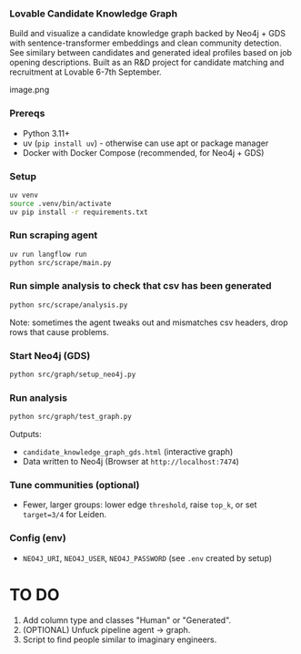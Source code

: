 ### Lovable Candidate Knowledge Graph

Build and visualize a candidate knowledge graph backed by Neo4j + GDS with sentence-transformer embeddings and clean community detection. See similary between candidates and generated ideal profiles based on job opening descriptions. Built as an R&D project for candidate matching and recruitment at Lovable 6-7th September.

image.png

### Prereqs
- Python 3.11+
- uv (`pip install uv`) - otherwise can use apt or package manager
- Docker with Docker Compose (recommended, for Neo4j + GDS)

### Setup
```bash
uv venv
source .venv/bin/activate
uv pip install -r requirements.txt
```

### Run scraping agent
```bash
uv run langflow run
python src/scrape/main.py
```

### Run simple analysis to check that csv has been generated
```bash
python src/scrape/analysis.py
```

Note: sometimes the agent tweaks out and mismatches csv headers, drop rows that cause problems.

### Start Neo4j (GDS)
```bash
python src/graph/setup_neo4j.py
```

### Run analysis
```bash
python src/graph/test_graph.py
```
Outputs:
- `candidate_knowledge_graph_gds.html` (interactive graph)
- Data written to Neo4j (Browser at `http://localhost:7474`)

### Tune communities (optional)
- Fewer, larger groups: lower edge `threshold`, raise `top_k`, or set `target=3/4` for Leiden.

### Config (env)
- `NEO4J_URI`, `NEO4J_USER`, `NEO4J_PASSWORD` (see `.env` created by setup)


# TO DO #
1. Add column type and classes "Human" or "Generated".
2. (OPTIONAL) Unfuck pipeline agent -> graph.
3. Script to find people similar to imaginary engineers.
